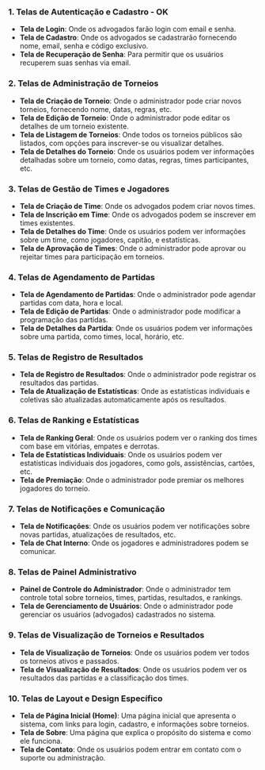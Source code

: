 ### 1. **Telas de Autenticação e Cadastro - OK**
   - **Tela de Login**: Onde os advogados farão login com email e senha.
   - **Tela de Cadastro**: Onde os advogados se cadastrarão fornecendo nome, email, senha e código exclusivo.
   - **Tela de Recuperação de Senha**: Para permitir que os usuários recuperem suas senhas via email.

### 2. **Telas de Administração de Torneios**
   - **Tela de Criação de Torneio**: Onde o administrador pode criar novos torneios, fornecendo nome, datas, regras, etc.
   - **Tela de Edição de Torneio**: Onde o administrador pode editar os detalhes de um torneio existente.
   - **Tela de Listagem de Torneios**: Onde todos os torneios públicos são listados, com opções para inscrever-se ou visualizar detalhes.
   - **Tela de Detalhes do Torneio**: Onde os usuários podem ver informações detalhadas sobre um torneio, como datas, regras, times participantes, etc.

### 3. **Telas de Gestão de Times e Jogadores**
   - **Tela de Criação de Time**: Onde os advogados podem criar novos times.
   - **Tela de Inscrição em Time**: Onde os advogados podem se inscrever em times existentes.
   - **Tela de Detalhes do Time**: Onde os usuários podem ver informações sobre um time, como jogadores, capitão, e estatísticas.
   - **Tela de Aprovação de Times**: Onde o administrador pode aprovar ou rejeitar times para participação em torneios.

### 4. **Telas de Agendamento de Partidas**
   - **Tela de Agendamento de Partidas**: Onde o administrador pode agendar partidas com data, hora e local.
   - **Tela de Edição de Partidas**: Onde o administrador pode modificar a programação das partidas.
   - **Tela de Detalhes da Partida**: Onde os usuários podem ver informações sobre uma partida, como times, local, horário, etc.

### 5. **Telas de Registro de Resultados**
   - **Tela de Registro de Resultados**: Onde o administrador pode registrar os resultados das partidas.
   - **Tela de Atualização de Estatísticas**: Onde as estatísticas individuais e coletivas são atualizadas automaticamente após os resultados.

### 6. **Telas de Ranking e Estatísticas**
   - **Tela de Ranking Geral**: Onde os usuários podem ver o ranking dos times com base em vitórias, empates e derrotas.
   - **Tela de Estatísticas Individuais**: Onde os usuários podem ver estatísticas individuais dos jogadores, como gols, assistências, cartões, etc.
   - **Tela de Premiação**: Onde o administrador pode premiar os melhores jogadores do torneio.

### 7. **Telas de Notificações e Comunicação**
   - **Tela de Notificações**: Onde os usuários podem ver notificações sobre novas partidas, atualizações de resultados, etc.
   - **Tela de Chat Interno**: Onde os jogadores e administradores podem se comunicar.

### 8. **Telas de Painel Administrativo**
   - **Painel de Controle do Administrador**: Onde o administrador tem controle total sobre torneios, times, partidas, resultados, e rankings.
   - **Tela de Gerenciamento de Usuários**: Onde o administrador pode gerenciar os usuários (advogados) cadastrados no sistema.

### 9. **Telas de Visualização de Torneios e Resultados**
   - **Tela de Visualização de Torneios**: Onde os usuários podem ver todos os torneios ativos e passados.
   - **Tela de Visualização de Resultados**: Onde os usuários podem ver os resultados das partidas e a classificação dos times.

### 10. **Telas de Layout e Design Específico**
   - **Tela de Página Inicial (Home)**: Uma página inicial que apresenta o sistema, com links para login, cadastro, e informações sobre torneios.
   - **Tela de Sobre**: Uma página que explica o propósito do sistema e como ele funciona.
   - **Tela de Contato**: Onde os usuários podem entrar em contato com o suporte ou administração.